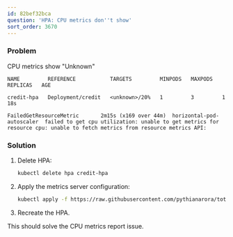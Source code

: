 ```yaml
---
id: 82bef32bca
question: 'HPA: CPU metrics don''t show'
sort_order: 3670
---
```


### Problem

CPU metrics show "Unknown"

```
NAME         REFERENCE           TARGETS         MINPODS   MAXPODS   REPLICAS   AGE

credit-hpa   Deployment/credit   <unknown>/20%   1         3         1          18s

FailedGetResourceMetric       2m15s (x169 over 44m)  horizontal-pod-autoscaler  failed to get cpu utilization: unable to get metrics for resource cpu: unable to fetch metrics from resource metrics API:
```

### Solution

1. Delete HPA:
   ```bash
   kubectl delete hpa credit-hpa
   ```

2. Apply the metrics server configuration:
   ```bash
   kubectl apply -f https://raw.githubusercontent.com/pythianarora/total-practice/master/sample-kubernetes-code/metrics-server.yaml
   ```

3. Recreate the HPA.

This should solve the CPU metrics report issue.

